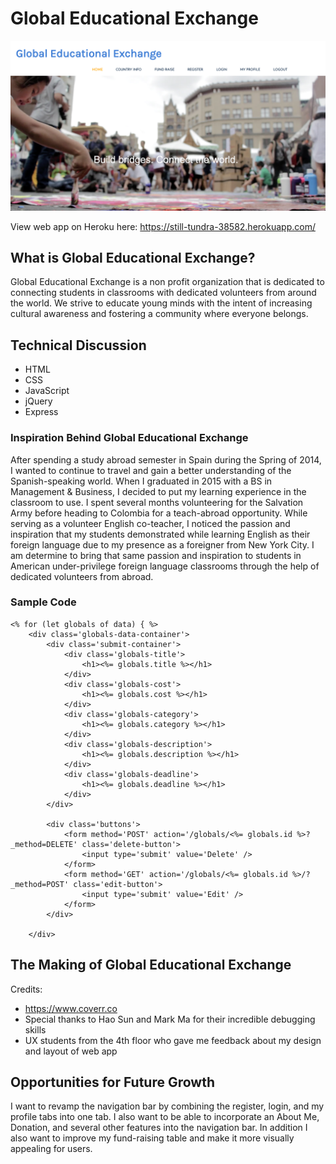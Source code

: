 # Global Educational Exchange

![](./wireframes/screenshot.jpg)

View web app on Heroku here: 
https://still-tundra-38582.herokuapp.com/

## What is Global Educational Exchange?

Global Educational Exchange is a non profit organization that is dedicated to connecting students in classrooms with dedicated volunteers from around the world. We strive to educate young minds with the intent of increasing cultural awareness and fostering a community where everyone belongs.

## Technical Discussion

* HTML
* CSS
* JavaScript
* jQuery
* Express

### Inspiration Behind Global Educational Exchange  

After spending a study abroad semester in Spain during the Spring of 2014, I wanted to continue to travel and gain a better understanding of the Spanish-speaking world. When I graduated in 2015 with a BS in Management & Business, I decided to put my learning experience in the classroom to use. I spent several months volunteering for the Salvation Army before heading to Colombia for a teach-abroad opportunity. While serving as a volunteer English co-teacher, I noticed the passion and inspiration that my students demonstrated while learning English as their foreign language due to my presence as a foreigner from New York City. I am determine to bring that same passion and inspiration to students in American under-privilege  foreign language classrooms through the help of dedicated volunteers from abroad.  

### Sample Code

```
<% for (let globals of data) { %>
    <div class='globals-data-container'>
        <div class='submit-container'>
            <div class='globals-title'>
                <h1><%= globals.title %></h1>
            </div>
            <div class='globals-cost'>
                <h1><%= globals.cost %></h1>
            </div>
            <div class='globals-category'>
                <h1><%= globals.category %></h1>
            </div>
            <div class='globals-description'>
                <h1><%= globals.description %></h1>
            </div>
            <div class='globals-deadline'>
                <h1><%= globals.deadline %></h1>
            </div>
        </div>

        <div class='buttons'>
            <form method='POST' action='/globals/<%= globals.id %>?_method=DELETE' class='delete-button'>
                <input type='submit' value='Delete' />
            </form>
            <form method='GET' action='/globals/<%= globals.id %>/?_method=POST' class='edit-button'>
                <input type='submit' value='Edit' />
            </form>
        </div> 
       
    </div>
```
## The Making of Global Educational Exchange

Credits: 
* https://www.coverr.co 
* Special thanks to Hao Sun and Mark Ma for their incredible debugging skills
* UX students from the 4th floor who gave me feedback about my design and layout of web app

## Opportunities for Future Growth

I want to revamp the navigation bar by combining the register, login, and my profile tabs into one tab. I also want to be able to incorporate an About Me, Donation, and several other features into the navigation bar. In addition I also want to improve my fund-raising table and make it more visually appealing for users. 




